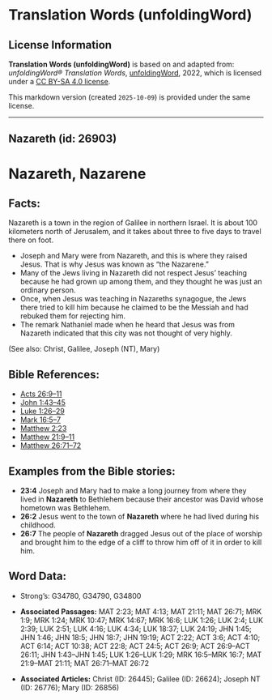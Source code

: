 # Translation Words (unfoldingWord)

## License Information

**Translation Words (unfoldingWord)** is based on and adapted from: _unfoldingWord® Translation Words_, [unfoldingWord](https://unfoldingword.org/utw), 2022, which is licensed under a [CC BY-SA 4.0 license](https://creativecommons.org/licenses/by-sa/4.0/legalcode.en).

This markdown version (created `2025-10-09`) is provided under the same license.



--------------------------------

## Nazareth (id: 26903)

Nazareth, Nazarene
==================

Facts:
------

Nazareth is a town in the region of Galilee in northern Israel. It is about 100 kilometers north of Jerusalem, and it takes about three to five days to travel there on foot.

* Joseph and Mary were from Nazareth, and this is where they raised Jesus. That is why Jesus was known as “the Nazarene.”
* Many of the Jews living in Nazareth did not respect Jesus’ teaching because he had grown up among them, and they thought he was just an ordinary person.
* Once, when Jesus was teaching in Nazareths synagogue, the Jews there tried to kill him because he claimed to be the Messiah and had rebuked them for rejecting him.
* The remark Nathaniel made when he heard that Jesus was from Nazareth indicated that this city was not thought of very highly.

(See also: Christ, Galilee, Joseph (NT), Mary)

Bible References:
-----------------

* [Acts 26:9–11](https://ref.ly/Acts26:9-Acts26:11)
* [John 1:43–45](https://ref.ly/John1:43-John1:45)
* [Luke 1:26–29](https://ref.ly/Luke1:26-Luke1:29)
* [Mark 16:5–7](https://ref.ly/Mark16:5-Mark16:7)
* [Matthew 2:23](https://ref.ly/Matt2:23)
* [Matthew 21:9–11](https://ref.ly/Matt21:9-Matt21:11)
* [Matthew 26:71–72](https://ref.ly/Matt26:71-Matt26:72)

Examples from the Bible stories:
--------------------------------

* **23:4** Joseph and Mary had to make a long journey from where they lived in **Nazareth** to Bethlehem because their ancestor was David whose hometown was Bethlehem.
* **26:2** Jesus went to the town of **Nazareth** where he had lived during his childhood.
* **26:7** The people of **Nazareth** dragged Jesus out of the place of worship and brought him to the edge of a cliff to throw him off of it in order to kill him.

Word Data:
----------

* Strong’s: G34780, G34790, G34800

* **Associated Passages:** MAT 2:23; MAT 4:13; MAT 21:11; MAT 26:71; MRK 1:9; MRK 1:24; MRK 10:47; MRK 14:67; MRK 16:6; LUK 1:26; LUK 2:4; LUK 2:39; LUK 2:51; LUK 4:16; LUK 4:34; LUK 18:37; LUK 24:19; JHN 1:45; JHN 1:46; JHN 18:5; JHN 18:7; JHN 19:19; ACT 2:22; ACT 3:6; ACT 4:10; ACT 6:14; ACT 10:38; ACT 22:8; ACT 24:5; ACT 26:9; ACT 26:9–ACT 26:11; JHN 1:43–JHN 1:45; LUK 1:26–LUK 1:29; MRK 16:5–MRK 16:7; MAT 21:9–MAT 21:11; MAT 26:71–MAT 26:72
* **Associated Articles:** Christ (ID: 26445); Galilee (ID: 26624); Joseph NT (ID: 26776); Mary (ID: 26856)


